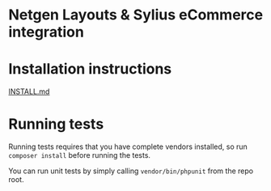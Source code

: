 Netgen Layouts & Sylius eCommerce integration
=============================================

# Installation instructions

[INSTALL.md](INSTALL.md)

# Running tests

Running tests requires that you have complete vendors installed, so run
`composer install` before running the tests.

You can run unit tests by simply calling `vendor/bin/phpunit` from the repo root.
